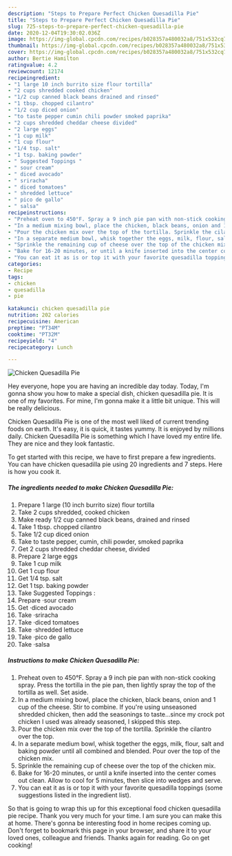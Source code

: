 ```yaml
---
description: "Steps to Prepare Perfect Chicken Quesadilla Pie"
title: "Steps to Prepare Perfect Chicken Quesadilla Pie"
slug: 725-steps-to-prepare-perfect-chicken-quesadilla-pie
date: 2020-12-04T19:30:02.036Z
image: https://img-global.cpcdn.com/recipes/b028357a480032a8/751x532cq70/chicken-quesadilla-pie-recipe-main-photo.jpg
thumbnail: https://img-global.cpcdn.com/recipes/b028357a480032a8/751x532cq70/chicken-quesadilla-pie-recipe-main-photo.jpg
cover: https://img-global.cpcdn.com/recipes/b028357a480032a8/751x532cq70/chicken-quesadilla-pie-recipe-main-photo.jpg
author: Bertie Hamilton
ratingvalue: 4.2
reviewcount: 12174
recipeingredient:
- "1 large 10 inch burrito size flour tortilla"
- "2 cups shredded cooked chicken"
- "1/2 cup canned black beans drained and rinsed"
- "1 tbsp. chopped cilantro"
- "1/2 cup diced onion"
- "to taste pepper cumin chili powder smoked paprika"
- "2 cups shredded cheddar cheese divided"
- "2 large eggs"
- "1 cup milk"
- "1 cup flour"
- "1/4 tsp. salt"
- "1 tsp. baking powder"
- " Suggested Toppings "
- " sour cream"
- " diced avocado"
- " sriracha"
- " diced tomatoes"
- " shredded lettuce"
- " pico de gallo"
- " salsa"
recipeinstructions:
- "Preheat oven to 450°F. Spray a 9 inch pie pan with non-stick cooking spray. Press the tortilla in the pie pan, then lightly spray the top of the tortilla as well. Set aside."
- "In a medium mixing bowl, place the chicken, black beans, onion and 1 cup of the cheese. Stir to combine. If you&#39;re using unseasoned shredded chicken, then add the seasonings to taste...since my crock pot chicken I used was already seasoned, I skipped this step."
- "Pour the chicken mix over the top of the tortilla. Sprinkle the cilantro over the top."
- "In a separate medium bowl, whisk together the eggs, milk, flour, salt and baking powder until all combined and blended. Pour over the top of the chicken mix."
- "Sprinkle the remaining cup of cheese over the top of the chicken mix."
- "Bake for 16-20 minutes, or until a knife inserted into the center comes out clean. Allow to cool for 5 minutes, then slice into wedges and serve."
- "You can eat it as is or top it with your favorite quesadilla toppings (some suggestions listed in the ingredient list)."
categories:
- Recipe
tags:
- chicken
- quesadilla
- pie

katakunci: chicken quesadilla pie 
nutrition: 202 calories
recipecuisine: American
preptime: "PT34M"
cooktime: "PT32M"
recipeyield: "4"
recipecategory: Lunch

---
```



![Chicken Quesadilla Pie](https://img-global.cpcdn.com/recipes/b028357a480032a8/751x532cq70/chicken-quesadilla-pie-recipe-main-photo.jpg)

Hey everyone, hope you are having an incredible day today. Today, I'm gonna show you how to make a special dish, chicken quesadilla pie. It is one of my favorites. For mine, I'm gonna make it a little bit unique. This will be really delicious.



Chicken Quesadilla Pie is one of the most well liked of current trending foods on earth. It's easy, it is quick, it tastes yummy. It is enjoyed by millions daily. Chicken Quesadilla Pie is something which I have loved my entire life. They are nice and they look fantastic.


To get started with this recipe, we have to first prepare a few ingredients. You can have chicken quesadilla pie using 20 ingredients and 7 steps. Here is how you cook it.

<!--inarticleads1-->

##### The ingredients needed to make Chicken Quesadilla Pie:

1. Prepare 1 large (10 inch burrito size) flour tortilla
1. Take 2 cups shredded, cooked chicken
1. Make ready 1/2 cup canned black beans, drained and rinsed
1. Take 1 tbsp. chopped cilantro
1. Take 1/2 cup diced onion
1. Take to taste pepper, cumin, chili powder, smoked paprika
1. Get 2 cups shredded cheddar cheese, divided
1. Prepare 2 large eggs
1. Take 1 cup milk
1. Get 1 cup flour
1. Get 1/4 tsp. salt
1. Get 1 tsp. baking powder
1. Take  Suggested Toppings :
1. Prepare  ·sour cream
1. Get  ·diced avocado
1. Take  ·sriracha
1. Take  ·diced tomatoes
1. Take  ·shredded lettuce
1. Take  ·pico de gallo
1. Take  ·salsa




<!--inarticleads2-->

##### Instructions to make Chicken Quesadilla Pie:

1. Preheat oven to 450°F. Spray a 9 inch pie pan with non-stick cooking spray. Press the tortilla in the pie pan, then lightly spray the top of the tortilla as well. Set aside.
1. In a medium mixing bowl, place the chicken, black beans, onion and 1 cup of the cheese. Stir to combine. If you&#39;re using unseasoned shredded chicken, then add the seasonings to taste...since my crock pot chicken I used was already seasoned, I skipped this step.
1. Pour the chicken mix over the top of the tortilla. Sprinkle the cilantro over the top.
1. In a separate medium bowl, whisk together the eggs, milk, flour, salt and baking powder until all combined and blended. Pour over the top of the chicken mix.
1. Sprinkle the remaining cup of cheese over the top of the chicken mix.
1. Bake for 16-20 minutes, or until a knife inserted into the center comes out clean. Allow to cool for 5 minutes, then slice into wedges and serve.
1. You can eat it as is or top it with your favorite quesadilla toppings (some suggestions listed in the ingredient list).




So that is going to wrap this up for this exceptional food chicken quesadilla pie recipe. Thank you very much for your time. I am sure you can make this at home. There's gonna be interesting food in home recipes coming up. Don't forget to bookmark this page in your browser, and share it to your loved ones, colleague and friends. Thanks again for reading. Go on get cooking!
